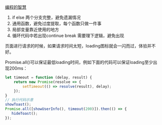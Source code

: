 [编程的智慧](https://www.yinwang.org/blog-cn/2015/11/21/programming-philosophy)
1. if else 两个分支完整，避免遗漏情况
2. 通用函数，避免过度提取，每个函数只做一件事
3. 局部变量靠近使用的地方
4. 循环代码中若出现continue break 需要理下逻辑，避免出现


页面进行请求的时候，如果请求时间太短，loading图标就会一闪而过，体验并不好。

Promise.all()可以保证最低loading时间，例如下面的代码可以保证loading至少出现200ms：
```js
let timeout = function (delay, result) {
    return new Promise(resolve => {
        setTimeout(() => resolve(result), delay);
    });
}
// 执行代码示意
showToast();
Promise.all([showUserInfo(), timeout(200)]).then(() => {
   hideToast();
});
```